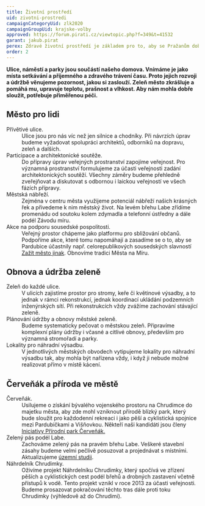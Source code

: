 ```yaml
---
title: Životní prostředí
uid: zivotni-prostredi
campaignCategoryUid: zlk2020
campaignGroupUid: krajske-volby
approved: https://forum.pirati.cz/viewtopic.php?f=349&t=41532
garant: jakub.pirat
perex: Zdravé životní prostředí je základem pro to, aby se Pražanům dobře žilo. Budeme bojovat proti přehřívání města, znečisťování ovzduší a rušivým vlivům, které člověka nenechají v klidu spát. Politiku životního prostředí stavíme na přirozené motivaci, respektu a účasti veřejnosti.
order: 2
---
```


**Ulice, náměstí a parky jsou součástí našeho domova. Vnímáme je jako místa setkávání a příjemného a zdravého trávení času. Proto jejich rozvoji a údržbě věnujeme pozornost, jakou si zaslouží. Zeleň město zkrášluje a pomáhá mu, upravuje teplotu, prašnost a vlhkost. Aby nám mohla dobře sloužit, potřebuje přiměřenou péči.**

## Město pro lidi

<dl class="c-program-key-point-list">
    <dt>Přívětivé ulice.</dt>
    <dd>Ulice jsou pro nás víc než jen silnice a chodníky. Při návrzích úprav budeme vyžadovat spolupráci architektů, odborníků na dopravu, zeleň a dalších.</dd>
    <dt>Participace a architektonické soutěže.</dt>
    <dd>Do přípravy úprav veřejných prostranství zapojíme veřejnost. Pro významná prostranství formulujeme za účasti veřejnosti zadání architektonických soutěží. Všechny záměry budeme přehledně zveřejňovat a diskutovat s odbornou i laickou veřejností ve všech fázích přípravy.</dd>
    <dt>Městská nábřeží.</dt>
    <dd>Zejména v centru města využijeme potenciál nábřeží našich krásných řek a přivedeme k nim městský život. Na levém břehu Labe zřídíme promenádu od soutoku kolem zdymadla a telefonní ústředny a dále podél Závodu míru.</dd>
    <dt>Akce na podporu sousedské pospolitosti.</dt>
    <dd>Veřejný prostor chápeme jako platformu pro sbližování občanů. Podpoříme akce, které tomu napomáhají a zasadíme se o to, aby se Pardubice účastnily např. celorepublikových sousedských slavností <a href="https://zazitmestojinak.cz/" target="_blank">Zažít město jinak</a>. Obnovíme tradici Města na Míru.</dd>
</dl>

## Obnova a údržba zeleně

<dl class="c-program-key-point-list">
    <dt>Zeleň do každé ulice.</dt>
    <dd>V ulicích zajistíme prostor pro stromy, keře či květinové výsadby, a to jednak v rámci rekonstrukcí, jednak koordinací ukládání podzemních inženýrských sítí. Při rekonstrukcích vždy zvážíme zachování stávající zeleně.</dd>
    <dt>Plánování údržby a obnovy městské zeleně.</dt>
    <dd>Budeme systematicky pečovat o městskou zeleň. Připravíme komplexní plány údržby i včasné a citlivé obnovy, především pro významná stromořadí a parky.</dd>
    <dt>Lokality pro náhradní výsadbu.</dt>
    <dd>V jednotlivých městských obvodech vytipujeme lokality pro náhradní výsadbu tak, aby mohla být nařízena vždy, i když ji nebude možné realizovat přímo v místě kácení.</dd>
</dl>

## Červeňák a příroda ve městě

<dl class="c-program-key-point-list">
    <dt>Červeňák.</dt>
    <dd>Usilujeme o získání bývalého vojenského prostoru na Chrudimce do majetku města, aby zde mohl vzniknout přírodě blízký park, který bude sloužit pro každodenní rekreaci i jako pěší a cyklistická spojnice mezi Pardubičkami a Višňovkou. Někteří naši kandidáti jsou členy <a href="http://www.ppcervenak.cz/" target="_blank" title="Iniciativa Přírodní park Červeňák">Iniciativy Přírodní park Červeňák.</a></dd>
    <dt>Zelený pás podél Labe.</dt>
    <dd>Zachováme zelený pás na pravém břehu Labe. Veškeré stavební zásahy budeme velmi pečlivě posuzovat a projednávat s místními. Aktualizujeme <a href="https://www.pardubice.eu/urad/radnice/uzemni-planovani/uzemni-studie-mesta-pardubice/uzemni-studie-pravy-breh-labe/" target="_blank">územní studii</a>.</dd>
    <dt>Náhrdelník Chrudimky.</dt>
    <dd>Oživíme projekt Náhrdelníku Chrudimky, který spočívá ve zřízení pěších a cyklistických cest podél břehů a drobných zastavení včetně přístupů k vodě. Tento projekt vznikl v roce 2013 za účasti veřejnosti. Budeme prosazovat pokračování těchto tras dále proti toku Chrudimky (výhledově až do Chrudimi).</dd>
</dl>
